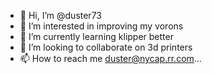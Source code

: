 - 👋 Hi, I’m @duster73
- 👀 I’m interested in improving my vorons
- 🌱 I’m currently learning klipper better
- 💞️ I’m looking to collaborate on 3d printers
- 📫 How to reach me duster@nycap.rr.com...

<!---
duster73/duster73 is a ✨ special ✨ repository because its `README.md` (this file) appears on your GitHub profile.
You can click the Preview link to take a look at your changes.
--->
